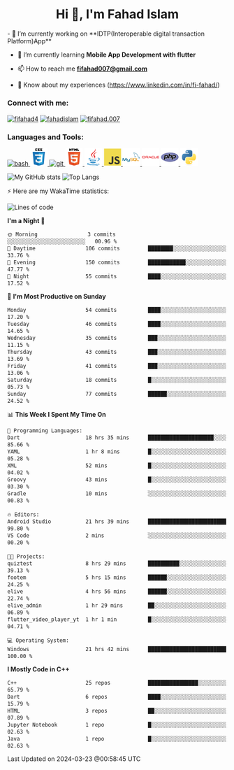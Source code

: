 <h1 align="center">Hi 👋, I'm Fahad Islam</h1>
- 🔭 I’m currently working on **IDTP(Interoperable digital transaction Platform)App**

- 🌱 I’m currently learning **Mobile App Development with flutter**

- 📫 How to reach me **fifahad007@gmail.com**

- 📄 Know about my experiences (https://www.linkedin.com/in/fi-fahad/)

<h3 align="left">Connect with me:</h3>
<p align="left">
<a href="https://twitter.com/fifahad4" target="blank"><img align="center" src="https://raw.githubusercontent.com/rahuldkjain/github-profile-readme-generator/master/src/images/icons/Social/twitter.svg" alt="fifahad4" height="30" width="40" /></a>
<a href="https://www.linkedin.com/in/fi-fahad/" target="blank"><img align="center" src="https://raw.githubusercontent.com/rahuldkjain/github-profile-readme-generator/master/src/images/icons/Social/linked-in-alt.svg" alt="fahadislam" height="30" width="40" /></a>
<a href="https://fb.com/fifahad.007" target="blank"><img align="center" src="https://raw.githubusercontent.com/rahuldkjain/github-profile-readme-generator/master/src/images/icons/Social/facebook.svg" alt="fifahad.007" height="30" width="40" /></a>
</p>

<h3 align="left">Languages and Tools:</h3>
<p align="left"> <a href="https://www.gnu.org/software/bash/" target="_blank" rel="noreferrer"> <img src="https://www.vectorlogo.zone/logos/gnu_bash/gnu_bash-icon.svg" alt="bash" width="40" height="40"/> </a> <a href="https://www.w3schools.com/css/" target="_blank" rel="noreferrer"> <img src="https://raw.githubusercontent.com/devicons/devicon/master/icons/css3/css3-original-wordmark.svg" alt="css3" width="40" height="40"/> </a> <a href="https://git-scm.com/" target="_blank" rel="noreferrer"> <img src="https://www.vectorlogo.zone/logos/git-scm/git-scm-icon.svg" alt="git" width="40" height="40"/> </a> <a href="https://www.w3.org/html/" target="_blank" rel="noreferrer"> <img src="https://raw.githubusercontent.com/devicons/devicon/master/icons/html5/html5-original-wordmark.svg" alt="html5" width="40" height="40"/> </a> <a href="https://www.java.com" target="_blank" rel="noreferrer"> <img src="https://raw.githubusercontent.com/devicons/devicon/master/icons/java/java-original.svg" alt="java" width="40" height="40"/> </a> <a href="https://developer.mozilla.org/en-US/docs/Web/JavaScript" target="_blank" rel="noreferrer"> <img src="https://raw.githubusercontent.com/devicons/devicon/master/icons/javascript/javascript-original.svg" alt="javascript" width="40" height="40"/> </a> <a href="https://www.mysql.com/" target="_blank" rel="noreferrer"> <img src="https://raw.githubusercontent.com/devicons/devicon/master/icons/mysql/mysql-original-wordmark.svg" alt="mysql" width="40" height="40"/> </a> <a href="https://www.oracle.com/" target="_blank" rel="noreferrer"> <img src="https://raw.githubusercontent.com/devicons/devicon/master/icons/oracle/oracle-original.svg" alt="oracle" width="40" height="40"/> </a> <a href="https://www.php.net" target="_blank" rel="noreferrer"> <img src="https://raw.githubusercontent.com/devicons/devicon/master/icons/php/php-original.svg" alt="php" width="40" height="40"/> </a> <a href="https://www.python.org" target="_blank" rel="noreferrer"> <img src="https://raw.githubusercontent.com/devicons/devicon/master/icons/python/python-original.svg" alt="python" width="40" height="40"/> </a> </p>

![My GitHub stats](https://github-readme-stats.vercel.app/api?username=Fahaddada47&show_icons=true&theme=radical)
![Top Langs](https://github-readme-stats.vercel.app/api/top-langs/?username=Fahaddada47&layout=donut)


⚡ Here are my WakaTime statistics:

<!--START_SECTION:waka-->
![Lines of code](https://img.shields.io/badge/From%20Hello%20World%20I%27ve%20Written-432.6%20thousand%20lines%20of%20code-blue)

**I'm a Night 🦉** 

```text
🌞 Morning                3 commits           ░░░░░░░░░░░░░░░░░░░░░░░░░   00.96 % 
🌆 Daytime                106 commits         ████████░░░░░░░░░░░░░░░░░   33.76 % 
🌃 Evening                150 commits         ████████████░░░░░░░░░░░░░   47.77 % 
🌙 Night                  55 commits          ████░░░░░░░░░░░░░░░░░░░░░   17.52 % 
```
📅 **I'm Most Productive on Sunday** 

```text
Monday                   54 commits          ████░░░░░░░░░░░░░░░░░░░░░   17.20 % 
Tuesday                  46 commits          ████░░░░░░░░░░░░░░░░░░░░░   14.65 % 
Wednesday                35 commits          ███░░░░░░░░░░░░░░░░░░░░░░   11.15 % 
Thursday                 43 commits          ███░░░░░░░░░░░░░░░░░░░░░░   13.69 % 
Friday                   41 commits          ███░░░░░░░░░░░░░░░░░░░░░░   13.06 % 
Saturday                 18 commits          █░░░░░░░░░░░░░░░░░░░░░░░░   05.73 % 
Sunday                   77 commits          ██████░░░░░░░░░░░░░░░░░░░   24.52 % 
```


📊 **This Week I Spent My Time On** 

```text
💬 Programming Languages: 
Dart                     18 hrs 35 mins      █████████████████████░░░░   85.66 % 
YAML                     1 hr 8 mins         █░░░░░░░░░░░░░░░░░░░░░░░░   05.28 % 
XML                      52 mins             █░░░░░░░░░░░░░░░░░░░░░░░░   04.02 % 
Groovy                   43 mins             █░░░░░░░░░░░░░░░░░░░░░░░░   03.30 % 
Gradle                   10 mins             ░░░░░░░░░░░░░░░░░░░░░░░░░   00.83 % 

🔥 Editors: 
Android Studio           21 hrs 39 mins      █████████████████████████   99.80 % 
VS Code                  2 mins              ░░░░░░░░░░░░░░░░░░░░░░░░░   00.20 % 

🐱‍💻 Projects: 
quiztest                 8 hrs 29 mins       ██████████░░░░░░░░░░░░░░░   39.13 % 
footem                   5 hrs 15 mins       ██████░░░░░░░░░░░░░░░░░░░   24.25 % 
elive                    4 hrs 56 mins       ██████░░░░░░░░░░░░░░░░░░░   22.74 % 
elive_admin              1 hr 29 mins        ██░░░░░░░░░░░░░░░░░░░░░░░   06.89 % 
flutter_video_player_yt  1 hr 1 min          █░░░░░░░░░░░░░░░░░░░░░░░░   04.71 % 

💻 Operating System: 
Windows                  21 hrs 42 mins      █████████████████████████   100.00 % 
```

**I Mostly Code in C++** 

```text
C++                      25 repos            ████████████████░░░░░░░░░   65.79 % 
Dart                     6 repos             ████░░░░░░░░░░░░░░░░░░░░░   15.79 % 
HTML                     3 repos             ██░░░░░░░░░░░░░░░░░░░░░░░   07.89 % 
Jupyter Notebook         1 repo              █░░░░░░░░░░░░░░░░░░░░░░░░   02.63 % 
Java                     1 repo              █░░░░░░░░░░░░░░░░░░░░░░░░   02.63 % 
```




 Last Updated on 2024-03-23 @00:58:45 UTC
<!--END_SECTION:waka-->
